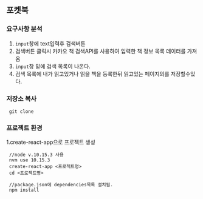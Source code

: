## 포켓북

### 요구사항 분석

1. `input`창에 text입력후 검색버튼
2. 검색버튼 클릭시 카카오 책 검색API를 사용하여 입력한 책 정보 목록 데이터를 가져옴
3. `input`창 밑에 검색 목록이 나온다.
4. 검색 목록에 내가 읽고있거나 읽을 책을 등록한뒤 읽고있는 페이지의를 저장할수있다.

### 저장소 복사

```shell
 git clone
```

### 프로젝트 환경

1.create-react-app으로 프로젝트 생성

```shell
 //node v.10.15.3 사용
 nvm use 10.15.3
 create-react-app <프로젝트명>
 cd <프로젝트명>
```

```shell
 //package.json에 dependencies목록 설치됨.
 npm install
```